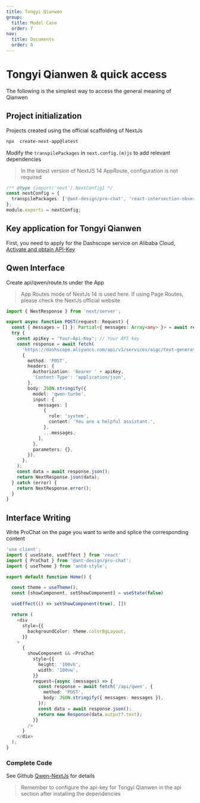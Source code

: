 ```yaml
---
title: Tongyi Qianwen
group:
  title: Model Case
  order: 7
nav:
  title: Documents
  order: 0
---
```


# Tongyi Qianwen & quick access

The following is the simplest way to access the general meaning of Qianwen

## Project initialization

Projects created using the official scaffolding of NextJs

```bash
npx  create-next-app@latest
```

Modify the `transpilePackages` in `next.config.(m)js` to add relevant dependencies

> In the latest version of NextJS 14 AppRoute, configuration is not required

```ts
/** @type {import('next').NextConfig} */
const nextConfig = {
  transpilePackages: ['@ant-design/pro-chat', 'react-intersection-observer'],
};
module.exports = nextConfig;
```

## Key application for Tongyi Qianwen

First, you need to apply for the Dashscope service on Alibaba Cloud, [Activate and obtain API-Key](https://help.aliyun.com/zh/dashscope/developer-reference/activate-dashscope-and-create-an-api-key)

## Qwen Interface

Create api/qwen/route.ts under the App

> App Routes mode of NextJs 14 is used here. If using Page Routes, please check the NextJs official website

```ts
import { NextResponse } from 'next/server';

export async function POST(request: Request) {
  const { messages = [] }: Partial<{ messages: Array<any> }> = await request.json();
  try {
    const apiKey = 'Your—Api-Key'; // Your API key
    const response = await fetch(
      'https://dashscope.aliyuncs.com/api/v1/services/aigc/text-generation/generation',
      {
        method: 'POST',
        headers: {
          Authorization: 'Bearer ' + apiKey,
          'Content-Type': 'application/json',
        },
        body: JSON.stringify({
          model: 'qwen-turbo',
          input: {
            messages: [
              {
                role: 'system',
                content: 'You are a helpful assistant.',
              },
              ...messages,
            ],
          },
          parameters: {},
        }),
      },
    );
    const data = await response.json();
    return NextResponse.json(data);
  } catch (error) {
    return NextResponse.error();
  }
}
```

## Interface Writing

Write ProChat on the page you want to write and splice the corresponding content

```ts
'use client';
import { useState, useEffect } from 'react'
import { ProChat } from '@ant-design/pro-chat';
import { useTheme } from 'antd-style';

export default function Home() {

  const theme = useTheme();
  const [showComponent, setShowComponent] = useState(false)

  useEffect(() => setShowComponent(true), [])

  return (
    <div
      style={{
        backgroundColor: theme.colorBgLayout,
      }}
    >
      {
        showComponent && <ProChat
          style={{
            height: '100vh',
            width: '100vw',
          }}
          request={async (messages) => {
            const response = await fetch('/api/qwen', {
              method: 'POST',
              body: JSON.stringify({ messages: messages }),
            });
            const data = await response.json();
            return new Response(data.output?.text);
          }}
        />
      }
    </div>
  );
}

```

### Complete Code

See Github [Qwen-NextJs](https://github.com/ant-design/pro-chat/tree/main/demos/qwen-nextjs) for details

> Remember to configure the api-key for Tongyi Qianwen in the api section after installing the dependencies
